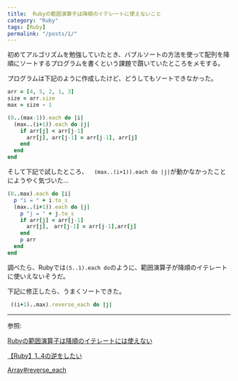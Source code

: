 ```yaml
---
title:  Rubyの範囲演算子は降順のイテレートに使えないこと
category: "Ruby"
tags: [Ruby]
permalink: "/posts/1/"
---
```


初めてアルゴリズムを勉強していたとき、バブルソートの方法を使って配列を降順にソートするプログラムを書くという課題で躓いていたところをメモする。


プログラムは下記のように作成したけど、どうしてもソートできなかった。
```ruby
arr = [4, 5, 2, 1, 3]
size = arr.size
max = size - 1

(0..(max-1)).each do |i|
  (max..(i+1)).each do |j|
    if arr[j] < arr[j-1]
      arr[j], arr[j-1] = arr[j-1], arr[j]
    end
  end
end
```
そして下記で試したところ、`  (max..(i+1)).each do |j|`が動かなかったことにようやく気づいた...
```ruby
(0..max).each do |i|
  p "i = " + i.to_s
  (max..(i+1)).each do |j|
    p "j = " + j.to_s
    if arr[j] < arr[j-1]
      arr[j],　arr[j-1] = arr[j-1],arr[j]
    end
    p arr
  end
end
```

調べたら、Rubyでは`(5..1).each do`のように、範囲演算子が降順のイテレートに使いえないそうだ。

下記に修正したら、うまくソートできた。
```ruby
 ((i+1)..max).reverse_each do |j|
```

---
参照:

[Rubyの範囲演算子は降順のイテレートには使えない](https://shin.hateblo.jp/entry/2012/12/20/202641)

[【Ruby】1..4の逆をしたい](https://teratail.com/questions/2087)

[Array#reverse_each](https://docs.ruby-lang.org/ja/latest/method/Array/i/reverse_each.html)